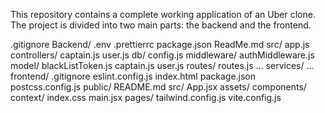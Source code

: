 This repository contains a complete working application of an Uber clone. The project is divided into two main parts: the backend and the frontend.

.gitignore
Backend/
    .env
    .prettierrc
    package.json
    ReadMe.md
    src/
        app.js
        controllers/
            captain.js
            user.js
        db/
            config.js
        middleware/
            authMiddleware.js
        model/
            blackListToken.js
            captain.js
            user.js
        routes/
            routes.js
            ...
        services/
            ...
frontend/
    .gitignore
    eslint.config.js
    index.html
    package.json
    postcss.config.js
    public/
    README.md
    src/
        App.jsx
        assets/
        components/
        context/
        index.css
        main.jsx
        pages/
    tailwind.config.js
    vite.config.js

